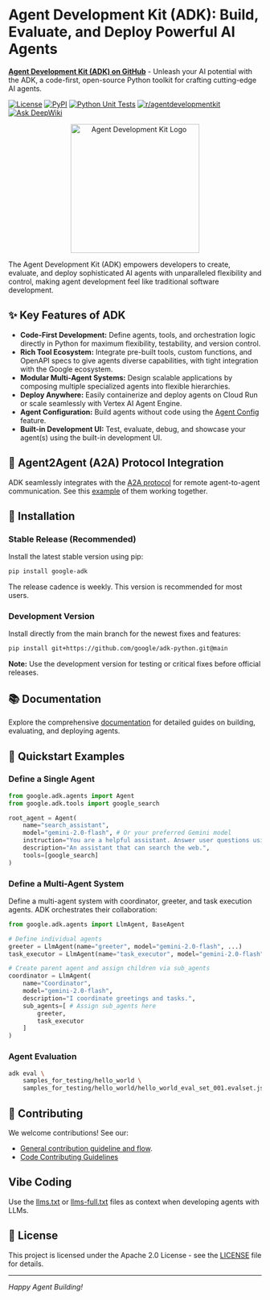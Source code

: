 # Agent Development Kit (ADK): Build, Evaluate, and Deploy Powerful AI Agents

**[Agent Development Kit (ADK) on GitHub](https://github.com/google/adk-python)** - Unleash your AI potential with the ADK, a code-first, open-source Python toolkit for crafting cutting-edge AI agents.

[![License](https://img.shields.io/badge/License-Apache_2.0-blue.svg)](LICENSE)
[![PyPI](https://img.shields.io/pypi/v/google-adk)](https://pypi.org/project/google-adk/)
[![Python Unit Tests](https://github.com/google/adk-python/actions/workflows/python-unit-tests.yml/badge.svg)](https://github.com/google/adk-python/actions/workflows/python-unit-tests.yml)
[![r/agentdevelopmentkit](https://img.shields.io/badge/Reddit-r%2Fagentdevelopmentkit-FF4500?style=flat&logo=reddit&logoColor=white)](https://www.reddit.com/r/agentdevelopmentkit/)
[![Ask DeepWiki](https://deepwiki.com/badge.svg)](https://deepwiki.com/google/adk-python)

<div align="center">
  <img src="https://raw.githubusercontent.com/google/adk-python/main/assets/agent-development-kit.png" width="256" alt="Agent Development Kit Logo"/>
</div>

The Agent Development Kit (ADK) empowers developers to create, evaluate, and deploy sophisticated AI agents with unparalleled flexibility and control, making agent development feel like traditional software development.

## ✨ Key Features of ADK

*   **Code-First Development:** Define agents, tools, and orchestration logic directly in Python for maximum flexibility, testability, and version control.
*   **Rich Tool Ecosystem:** Integrate pre-built tools, custom functions, and OpenAPI specs to give agents diverse capabilities, with tight integration with the Google ecosystem.
*   **Modular Multi-Agent Systems:** Design scalable applications by composing multiple specialized agents into flexible hierarchies.
*   **Deploy Anywhere:** Easily containerize and deploy agents on Cloud Run or scale seamlessly with Vertex AI Agent Engine.
*   **Agent Configuration:** Build agents without code using the [Agent Config](https://google.github.io/adk-docs/agents/config/) feature.
*   **Built-in Development UI:** Test, evaluate, debug, and showcase your agent(s) using the built-in development UI.

## 🤖 Agent2Agent (A2A) Protocol Integration

ADK seamlessly integrates with the [A2A protocol](https://github.com/google-a2a/A2A/) for remote agent-to-agent communication.  See this [example](https://github.com/a2aproject/a2a-samples/tree/main/samples/python/agents) of them working together.

## 🚀 Installation

### Stable Release (Recommended)

Install the latest stable version using pip:

```bash
pip install google-adk
```

The release cadence is weekly. This version is recommended for most users.

### Development Version

Install directly from the main branch for the newest fixes and features:

```bash
pip install git+https://github.com/google/adk-python.git@main
```

**Note:** Use the development version for testing or critical fixes before official releases.

## 📚 Documentation

Explore the comprehensive [documentation](https://google.github.io/adk-docs) for detailed guides on building, evaluating, and deploying agents.

## 🏁 Quickstart Examples

### Define a Single Agent

```python
from google.adk.agents import Agent
from google.adk.tools import google_search

root_agent = Agent(
    name="search_assistant",
    model="gemini-2.0-flash", # Or your preferred Gemini model
    instruction="You are a helpful assistant. Answer user questions using Google Search when needed.",
    description="An assistant that can search the web.",
    tools=[google_search]
)
```

### Define a Multi-Agent System

Define a multi-agent system with coordinator, greeter, and task execution agents. ADK orchestrates their collaboration:

```python
from google.adk.agents import LlmAgent, BaseAgent

# Define individual agents
greeter = LlmAgent(name="greeter", model="gemini-2.0-flash", ...)
task_executor = LlmAgent(name="task_executor", model="gemini-2.0-flash", ...)

# Create parent agent and assign children via sub_agents
coordinator = LlmAgent(
    name="Coordinator",
    model="gemini-2.0-flash",
    description="I coordinate greetings and tasks.",
    sub_agents=[ # Assign sub_agents here
        greeter,
        task_executor
    ]
)
```

### Agent Evaluation

```bash
adk eval \
    samples_for_testing/hello_world \
    samples_for_testing/hello_world/hello_world_eval_set_001.evalset.json
```

## 🤝 Contributing

We welcome contributions!  See our:

*   [General contribution guideline and flow](https://google.github.io/adk-docs/contributing-guide/).
*   [Code Contributing Guidelines](./CONTRIBUTING.md)

## Vibe Coding

Use the [llms.txt](./llms.txt) or [llms-full.txt](./llms-full.txt) files as context when developing agents with LLMs.

## 📄 License

This project is licensed under the Apache 2.0 License - see the [LICENSE](LICENSE) file for details.

---

*Happy Agent Building!*